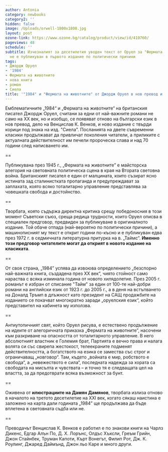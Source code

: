 ```yaml
---
author: Antonia
category: newbooks
category2: ''
hidden: false
image: /Uploads/orwell-1800x1800.jpg
layout: post
ozone-link: https://www.ozone.bg/catalog/product/view/id/410760/
pageviews: 48
schedule: ''
subtitle: Изчезналият за десетилетия уводен текст от Оруел за "Фермата на животните"
  не е публикуван в първото издание по политически причини
tags:
- Джордж Оруел
- '1984'
- Фермата на животните
- нова книга
- роман
- Сиела
title: '"1984" и "Фермата на животните" от Джордж Оруел в нов превод и издания'
---
```


Емблематичните „1984“ и „Фермата на животните“ на британския писател Джордж Оруел, считани за едни от най-важните романи не само на XX век, но и изобщо, се появяват отново на български език в нов превод, дело на Венцислав К. Венков, и ново издание с твърди корици под знака на изд. "Сиела". Посланията на двете съвременни класики продължават да привличат поколения читатели, а приликите с актуалната действителност им печели пророческа слава и над 70 години след написването им. 

\==

Публикувана през 1945 г., „Фермата на животните” е майсторска алегория на световната политическа сцена в края на Втората световна война. Британският писател е един от малцината, които съзират ясно истината зад сталинистката пропаганда и предупреждават за заплахата, която всяко тоталитарно управление представлява за човешката свобода и достойнство. 

\==

Творбата, която съдържа директна критика срещу победоносния в този момент Съветски съюз, среща редица трудности, които Оруел описва в специален предговор, предвиден за публикуване в оригиналното издание. Той обаче отпада (най-вероятно по политически причини), а машинописният му текст е открит години по-късно и е публикуван едва през 1972 г. в седмичната литературна притурка на в. „Таймс“. **Именно този предговор читателите могат да открият в новото издание на класиката**.

\==

От своя страна, „1984” успява да извоюва определението „безспорно най-важната книга, създадена през XX век“, чиято стойност само нараства с всяка изминала година от новото хилядолетие. През 2005 г.  романът е избран от списание "Тайм" за един от 100-те най-добри романи на английски език от 1923 г. до 2005 г., а в деня на встъпването на Доналд Тръмп в длъжност като президент на САЩ продажбите на изданието се покачват многократно заради „оруелския език“, който представител на кабинета му използва.

\==

Антиутопичният свят, който Оруел рисува, е естествено продължение на идеите от алегоричната приказка „Фермата на животните”, насочени към разкриване на опасността от тоталитарното управление. В него абсолютният властник е Големия брат, Партията е вечно права и налага волята си със свирепа жестокост, телеекраните подменят действителността, а богатството на езика се замества със строг и ограничаващ „новговор“. Там, където „войната е мир, робството е свобода“, а „невежеството е сила“, последната надежда за хората са свободата на мисълта и чувствата – и точно тя е следващата цел на властта, за да предотврати всяка възможност за бунт. 

\==

Оживена от **илюстрациите на Дамян Дамянов**, творбата излиза отново в началото на третото десетилетие на XXI век, когато сякаш наистина е заложено на карта дали годината „1984” ще продължава да бъде вплетена в световната съдба или не.

\==

Преводачът Венцислав К. Венков е работил е по знакови книги на Чарлз Дикенс, Едгар Алън По, Д. Х. Лорънс, Олдъс Хъксли, Греъм Грийн, Джон Стайнбек, Трумaн Капоти, Кърт Вонегът, Филип Рот, Дж. К. Роулинг, Джаред Даймънд, Джон льо Каре и много други.